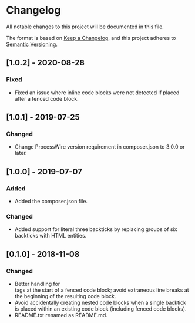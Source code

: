 # Changelog

All notable changes to this project will be documented in this file.

The format is based on [Keep a Changelog](https://keepachangelog.com/en/1.0.0/),
and this project adheres to [Semantic Versioning](https://semver.org/spec/v2.0.0.html).

## [1.0.2] - 2020-08-28

### Fixed
- Fixed an issue where inline code blocks were not detected if placed after a
  fenced code block.

## [1.0.1] - 2019-07-25

### Changed
- Change ProcessWire version requirement in composer.json to 3.0.0 or later.

## [1.0.0] - 2019-07-07

### Added
- Added the composer.json file.

### Changed
- Added support for literal three backticks by replacing groups of six backticks
  with HTML entities.

## [0.1.0] - 2018-11-08

### Changed
- Better handling for <br> tags at the start of a fenced code block; avoid
  extraneous line breaks at the beginning of the resulting code block.
- Avoid accidentally creating nested code blocks when a single backtick is
  placed within an existing code block (including fenced code blocks).
- README.txt renamed as README.md.
